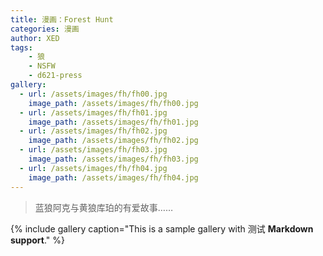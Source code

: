 ```yaml
---
title: 漫画：Forest Hunt
categories: 漫画
author: XED
tags: 
    - 狼
    - NSFW
    - d621-press
gallery:
  - url: /assets/images/fh/fh00.jpg
    image_path: /assets/images/fh/fh00.jpg
  - url: /assets/images/fh/fh01.jpg
    image_path: /assets/images/fh/fh01.jpg
  - url: /assets/images/fh/fh02.jpg
    image_path: /assets/images/fh/fh02.jpg
  - url: /assets/images/fh/fh03.jpg
    image_path: /assets/images/fh/fh03.jpg
  - url: /assets/images/fh/fh04.jpg
    image_path: /assets/images/fh/fh04.jpg
---
```


> 蓝狼阿克与黄狼库珀的有爱故事……

{% include gallery caption="This is a sample gallery with 测试 **Markdown support**." %}